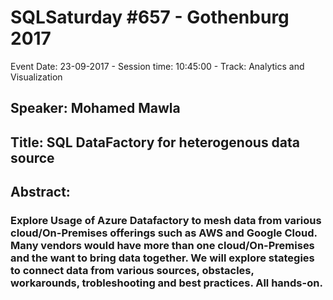 # SQLSaturday #657 - Gothenburg 2017
Event Date: 23-09-2017 - Session time: 10:45:00 - Track: Analytics and Visualization
## Speaker: Mohamed Mawla
## Title: SQL DataFactory for heterogenous data source
## Abstract:
### Explore Usage of Azure Datafactory to mesh data from various cloud/On-Premises offerings such as AWS and Google Cloud. Many vendors would have more than one cloud/On-Premises and the want to bring data together. We will explore stategies to connect data from various sources, obstacles, workarounds, trobleshooting and best practices. All hands-on.
